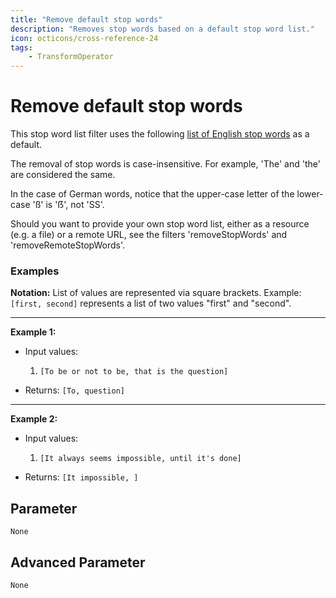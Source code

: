 ```yaml
---
title: "Remove default stop words"
description: "Removes stop words based on a default stop word list."
icon: octicons/cross-reference-24
tags: 
    - TransformOperator
---
```

# Remove default stop words
<!-- This file was generated - DO NOT CHANGE IT MANUALLY -->



This stop word list filter uses the following
[list of English stop words](https://gist.githubusercontent.com/rg089/35e00abf8941d72d419224cfd5b5925d/raw/12d899b70156fd0041fa9778d657330b024b959c/stopwords.txt)
as a default.

The removal of stop words is case-insensitive. For example, 'The' and 'the' are considered the same.

In the case of German words, notice that the upper-case letter of the lower-case 'ß' is 'ẞ', not 'SS'.

Should you want to provide your own stop word list, either as a resource (e.g. a file) or a remote URL, see the filters
'removeStopWords' and 'removeRemoteStopWords'.

### Examples

**Notation:** List of values are represented via square brackets. Example: `[first, second]` represents a list of two values "first" and "second".

---
**Example 1:**

* Input values:
    1. `[To be or not to be, that is the question]`

* Returns: `[To, question]`


---
**Example 2:**

* Input values:
    1. `[It always seems impossible, until it's done]`

* Returns: `[It impossible, ]`




## Parameter

`None`

## Advanced Parameter

`None`